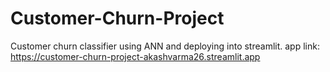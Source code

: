 # Customer-Churn-Project
Customer churn classifier using ANN and deploying into streamlit.
app link: https://customer-churn-project-akashvarma26.streamlit.app
